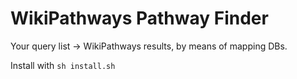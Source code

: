 # WikiPathways Pathway Finder
Your query list -> WikiPathways results, by means of mapping DBs.

Install with `sh install.sh`
